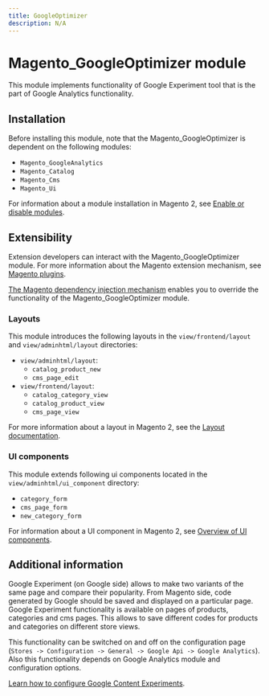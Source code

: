 ```yaml
---
title: GoogleOptimizer
description: N/A
---
```


# Magento_GoogleOptimizer module

This module implements functionality of Google Experiment tool that is the part of Google Analytics functionality.

## Installation

Before installing this module, note that the Magento_GoogleOptimizer is dependent on the following modules:

- `Magento_GoogleAnalytics`
- `Magento_Catalog`
- `Magento_Cms`
- `Magento_Ui`

For information about a module installation in Magento 2, see [Enable or disable modules](https://experienceleague.adobe.com/docs/commerce-operations/installation-guide/tutorials/manage-modules.html).

## Extensibility

Extension developers can interact with the Magento_GoogleOptimizer module. For more information about the Magento extension mechanism, see [Magento plugins](https://developer.adobe.com/commerce/php/development/components/plugins/).

[The Magento dependency injection mechanism](https://developer.adobe.com/commerce/php/development/components/dependency-injection/) enables you to override the functionality of the Magento_GoogleOptimizer module.

### Layouts

This module introduces the following layouts in the `view/frontend/layout` and `view/adminhtml/layout` directories:

- `view/adminhtml/layout`:
    - `catalog_product_new`
    - `cms_page_edit`
- `view/frontend/layout`:
    - `catalog_category_view`
    - `catalog_product_view`
    - `cms_page_view`

For more information about a layout in Magento 2, see the [Layout documentation](https://developer.adobe.com/commerce/frontend-core/guide/layouts/).

### UI components

This module extends following ui components located in the `view/adminhtml/ui_component` directory:

- `category_form`
- `cms_page_form`
- `new_category_form`

For information about a UI component in Magento 2, see [Overview of UI components](https://developer.adobe.com/commerce/frontend-core/ui-components/).

## Additional information

Google Experiment (on Google side) allows to make two variants of the same page and compare their popularity.
From Magento side, code generated by Google should be saved and displayed on a particular page.
Google Experiment functionality is available on pages of products, categories and cms pages.
This allows to save different codes for products and categories on different store views.

This functionality can be switched on and off on the configuration page (`Stores -> Configuration -> General -> Google Api -> Google Analytics`).
Also this functionality depends on Google Analytics module and configuration options.

[Learn how to configure Google Content Experiments](https://experienceleague.adobe.com/docs/commerce-admin/marketing/google-tools/google-content-experiments.html).
